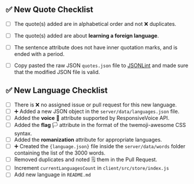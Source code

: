 <!--Please select specific checklist(Quote/Language) according to PR and make sure to check the following boxes by putting x in the [ ] (Example: [x]). Remove the checklists that are NOT related to your PR. Thank you for your contribution-->

## ✅ New Quote Checklist
- [ ] The quote(s) added are in alphabetical order and not ❌ duplicates.
- [ ] The quote(s) added are about **learning a foreign language**.
- [ ] The sentence attribute does not have inner quotation marks, and is ended with a period.
- [ ] Copy pasted the raw JSON `quotes.json` file to [JSONLint](https://jsonlint.com/) and made sure that the modified JSON file is valid.


## ✅ New Language Checklist
- [ ] There is ❌ no assigned issue or pull request for this new language.
- [ ] ➕ Added a new JSON object in the `server/data/languages.json` file.
- [ ] Added the **voice** 🎤 attribute supported by ResponsiveVoice API.
- [ ] Added the **flag** 🏳 attribute in the format of the twemoji-awesome CSS syntax.
- [ ] Added the **romanization** attribute for appropriate languages.
- [ ] ➕ Created the `{language.json}` file inside the `server/data/words` folder containing the list of the 3000 words.
- [ ] Removed duplicates and noted 🗒 them in the Pull Request.
- [ ] Increment `currentLanguagesCount` in `client/src/store/index.js`
- [ ] Add new language in `README.md`
